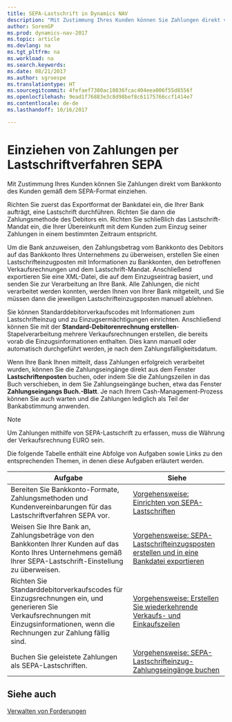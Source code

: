 ```yaml
---
title: SEPA-Lastschrift in Dynamics NAV
description: "Mit Zustimmung Ihres Kunden können Sie Zahlungen direkt vom Bankkonto des Kunden gemäß dem SEPA-Format einziehen."
author: SorenGP
ms.prod: dynamics-nav-2017
ms.topic: article
ms.devlang: na
ms.tgt_pltfrm: na
ms.workload: na
ms.search.keywords: 
ms.date: 08/21/2017
ms.author: sgroespe
ms.translationtype: HT
ms.sourcegitcommit: 4fefaef7380ac10836fcac404eea006f55d8556f
ms.openlocfilehash: 9ead1f76883e3c8d98bef8c61175766ccf1414e7
ms.contentlocale: de-de
ms.lasthandoff: 10/16/2017

---
```

# <a name="collecting-payments-with-sepa-direct-debit"></a>Einziehen von Zahlungen per Lastschriftverfahren SEPA
Mit Zustimmung Ihres Kunden können Sie Zahlungen direkt vom Bankkonto des Kunden gemäß dem SEPA-Format einziehen.  

 Richten Sie zuerst das Exportformat der Bankdatei ein, die Ihrer Bank aufträgt, eine Lastschrift durchführen. Richten Sie dann die Zahlungsmethode des Debitors ein. Richten Sie schließlich das Lastschrift-Mandat ein, die Ihrer Übereinkunft mit dem Kunden zum Einzug seiner Zahlungen in einem bestimmten Zeitraum entspricht.  

 Um die Bank anzuweisen, den Zahlungsbetrag vom Bankkonto des Debitors auf das Bankkonto Ihres Unternehmens zu überweisen, erstellen Sie einen Lastschrifteinzugposten mit Informationen zu Bankkonten, den betroffenen Verkaufsrechnungen und dem Lastschrift-Mandat. Anschließend exportieren Sie eine XML-Datei, die auf dem Einzugseintrag basiert, und senden Sie zur Verarbeitung an Ihre Bank. Alle Zahlungen, die nicht verarbeitet werden konnten, werden Ihnen von Ihrer Bank mitgeteilt, und Sie müssen dann die jeweiligen Lastschrifteinzugsposten manuell ablehnen.  

 Sie können Standarddebitorverkaufscodes mit Informationen zum Lastschrifteinzug und zu Einzugsermächtigungen einrichten. Anschließend können Sie mit der **Standard-Debitorenrechnung erstellen**-Stapelverarbeitung mehrere Verkaufsrechnungen erstellen, die bereits vorab die Einzugsinformationen enthalten. Dies kann manuell oder automatisch durchgeführt werden, je nach dem Zahlungsfälligkeitsdatum.  

 Wenn Ihre Bank Ihnen mitteilt, dass Zahlungen erfolgreich verarbeitet wurden, können Sie die Zahlungseingänge direkt aus dem Fenster **Lastschriftenposten** buchen, oder indem Sie die Zahlungszeilen in das Buch verschieben, in dem Sie Zahlungseingänge buchen, etwa das Fenster **Zahlungseingangs Buch.-Blatt**. Je nach Ihrem Cash-Management-Prozess können Sie auch warten und die Zahlungen lediglich als Teil der Bankabstimmung anwenden.  

> [!NOTE]  
>  Um Zahlungen mithilfe von SEPA-Lastschrift zu erfassen, muss die Währung der Verkaufsrechnung EURO sein.  

 Die folgende Tabelle enthält eine Abfolge von Aufgaben sowie Links zu den entsprechenden Themen, in denen diese Aufgaben erläutert werden.   

|**Aufgabe**|**Siehe**|  
|------------|-------------|  
|Bereiten Sie Bankkonto-Formate, Zahlungsmethoden und Kundenvereinbarungen für das Lastschriftverfahren SEPA vor.|[Vorgehensweise: Einrichten von SEPA-Lastschriften](finance-how-to-set-up-sepa-direct-debit.md)|  
|Weisen Sie Ihre Bank an, Zahlungsbeträge von den Bankkonten Ihrer Kunden auf das Konto Ihres Unternehmens gemäß Ihrer SEPA-Lastschrift-Einstellung zu überweisen.|[Vorgehensweise: SEPA-Lastschrifteinzugsposten erstellen und in eine Bankdatei exportieren](finance-how-create-sepa-direct-debit-collection-entries-export-bank-file.md)|  
|Richten Sie Standarddebitorverkaufscodes für Einzugsrechnungen ein, und generieren Sie Verkaufsrechnungen mit Einzugsinformationen, wenn die Rechnungen zur Zahlung fällig sind.|[Vorgehensweise: Erstellen Sie wiederkehrende Verkaufs- und Einkaufszeilen](sales-how-work-standard-lines.md)|  
|Buchen Sie geleistete Zahlungen als SEPA-Lastschriften.|[Vorgehensweise: SEPA-Lastschrifteinzug-Zahlungseingänge buchen](finance-how-to-post-sepa-direct-debit-payment-receipts.md)|  

## <a name="see-also"></a>Siehe auch  
[Verwalten von Forderungen](receivables-manage-receivables.md)

